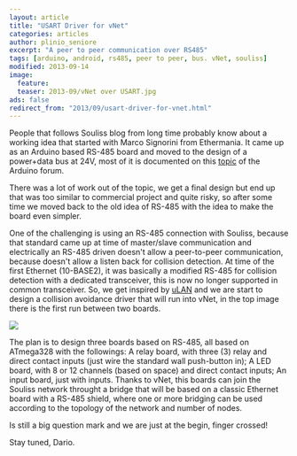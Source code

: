 ```yaml
---
layout: article
title: "USART Driver for vNet"
categories: articles
author: plinio_seniore
excerpt: "A peer to peer communication over RS485"
tags: [arduino, android, rs485, peer to peer, bus. vNet, souliss]
modified: 2013-09-14
image:
  feature: 
  teaser: 2013-09/vNet over USART.jpg
ads: false  
redirect_from: "2013/09/usart-driver-for-vnet.html"
---
```


People that follows Souliss blog from long time probably know about a working idea that started with Marco Signorini from Ethermania. It came up as an Arduino based RS-485 board and moved to the design of a power+data bus at 24V, most of it is documented on this [topic](http://forum.arduino.cc/index.php/topic,97347.0.html) of the Arduino forum.

There was a lot of work out of the topic, we get a final design but end up that was too similar to commercial project and quite risky, so after some time we moved back to the old idea of RS-485 with the idea to make the board even simpler.

One of the challenging is using an RS-485 connection with Souliss, because that standard came up at time of master/slave communication and electrically an RS-485 driven doesn't allow a peer-to-peer communication, because doesn't allow a listen back for collision detection.
At time of the first Ethernet (10-BASE2), it was basically a modified RS-485 for collision detection with a dedicated transceiver, this is now no longer supported in common transceiver. So, we get inspired by [uLAN](http://ulan.sourceforge.net/index.php) and we are start to design a collision avoidance driver that will run into vNet, in the top image there is the first run between two boards.

![](http://souliss.net/images/2013-09/Domoduino12_Proto_2.jpg?raw=true)

The plan is to design three boards based on RS-485, all based on ATmega328 with the followings:
A relay board, with three (3) relay and direct contact inputs (just wire the standard wall push-button in);
A LED board, with 8 or 12 channels (based on space) and direct contact inputs;
An input board, just with inputs.
Thanks to vNet, this boards can join the Souliss network throught a bridge that will be based on a classic Ethernet board with a RS-485 shield, where one or more bridging can be used according to the topology of the network and number of nodes.

Is still a big question mark and we are just at the begin, finger crossed!

Stay tuned,
Dario. 
